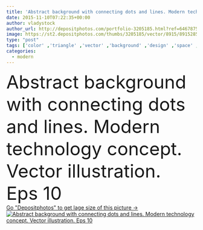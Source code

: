 ```yaml
---
title: 'Abstract background with connecting dots and lines. Modern technology concept. Vector illustration. Eps 10'
date: 2015-11-10T07:22:35+00:00
author: vladystock
author_url: http://depositphotos.com/portfolio-3205185.html?ref=64678756
image: https://st2.depositphotos.com/thumbs/3205185/vector/8915/89152856/api_thumb_450.jpg?forcejpeg=true
type: "post"
tags: ['color' ,'triangle' ,'vector' ,'background' ,'design' ,'space' ,'art' ,'abstract' ,'technology' ,'dark' ,'line' ,'3d' ,'modern' ,'dot' ,'abstraction' ,'backdrop' ,'creative' ,'concept' ,'futuristic' ,'structure' ,'lines' ,'digital' ,'global' ,'network' ,'net' ,'web' ,'gradient' ,'geometric' ,'geometry' ,'mesh' ,'point' ,'chemistry' ,'atom' ,'techno' ,'chaotic' ,'polygonal' ]
categories: 
  - modern
---
```

<div aling="center">
            <font size="60"> Abstract background with connecting dots and lines. Modern technology concept. Vector illustration. Eps 10</font>   
</div>
<div>
    <a href='https://depositphotos.com/89152856/stock-illustration-abstract-background-with-connecting-dots.html?ref=64678756' target=_blank > Go "Depositphotos" to get lage size of this picture ->
        <img href='https://depositphotos.com/89152856/stock-illustration-abstract-background-with-connecting-dots.html?ref=64678756' src='https://st2.depositphotos.com/3205185/8915/v/950/depositphotos_89152856-stock-illustration-abstract-background-with-connecting-dots.jpg?forcejpeg=true' alt='Abstract background with connecting dots and lines. Modern technology concept. Vector illustration. Eps 10' >
    </a>
</div>
